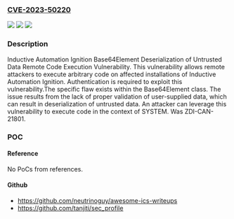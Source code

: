 ### [CVE-2023-50220](https://cve.mitre.org/cgi-bin/cvename.cgi?name=CVE-2023-50220)
![](https://img.shields.io/static/v1?label=Product&message=Ignition&color=blue)
![](https://img.shields.io/static/v1?label=Version&message=%3D%208.1.30%20&color=brighgreen)
![](https://img.shields.io/static/v1?label=Vulnerability&message=CWE-502%3A%20Deserialization%20of%20Untrusted%20Data&color=brighgreen)

### Description

Inductive Automation Ignition Base64Element Deserialization of Untrusted Data Remote Code Execution Vulnerability. This vulnerability allows remote attackers to execute arbitrary code on affected installations of Inductive Automation Ignition. Authentication is required to exploit this vulnerability.The specific flaw exists within the Base64Element class. The issue results from the lack of proper validation of user-supplied data, which can result in deserialization of untrusted data. An attacker can leverage this vulnerability to execute code in the context of SYSTEM. Was ZDI-CAN-21801.

### POC

#### Reference
No PoCs from references.

#### Github
- https://github.com/neutrinoguy/awesome-ics-writeups
- https://github.com/tanjiti/sec_profile

